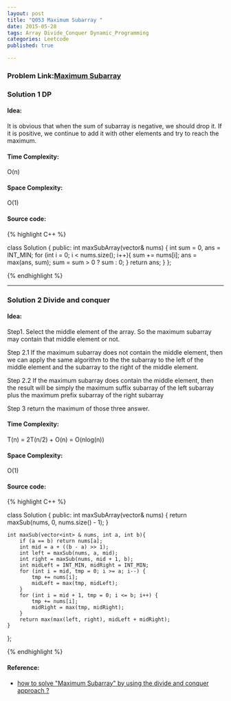 ```yaml
---
layout: post
title: "Q053 Maximum Subarray "
date: 2015-05-28
tags: Array Divide_Conquer Dynamic_Programming 
categories: Leetcode
published: true

---
```

### Problem Link:[Maximum Subarray ](https://leetcode.com/problems/minimum-size-subarray-sum/) 

### Solution 1 DP

#### Idea:

It is obvious that when the sum of subarray is negative, we should drop it. If it is positive, we continue to add it with other elements and try to reach the maximum.

#### Time Complexity:
O(n) 

#### Space Complexity:
O(1)

#### Source code:
{% highlight C++ %}

class Solution {
public:
    int maxSubArray(vector<int>& nums) {
        int sum = 0, ans = INT_MIN;
        for (int i = 0; i < nums.size(); i++){
            sum += nums[i];
            ans = max(ans, sum);
            sum = sum > 0 ? sum : 0;
        }
        return ans;
    }
};

{% endhighlight %}

---

### Solution 2 Divide and conquer

#### Idea:

Step1. Select the middle element of the array. So the maximum subarray may contain that middle element or not.

Step 2.1 If the maximum subarray does not contain the middle element, then we can apply the same algorithm to the the subarray to the left of the middle element and the subarray to the right of the middle element.

Step 2.2 If the maximum subarray does contain the middle element, then the result will be simply the maximum suffix subarray of the left subarray plus the maximum prefix subarray of the right subarray

Step 3 return the maximum of those three answer.

#### Time Complexity:

T(n) = 2T(n/2) + O(n) = O(nlog(n))

#### Space Complexity:

O(1)

#### Source code:

{% highlight C++ %}

class Solution {
public:
    int maxSubArray(vector<int>& nums) {
        return maxSub(nums, 0, nums.size() - 1);
    }
    
    int maxSub(vector<int> & nums, int a, int b){
        if (a == b) return nums[a];
        int mid = a + ((b - a) >> 1);
        int left = maxSub(nums, a, mid);
        int right = maxSub(nums, mid + 1, b);
        int midLeft = INT_MIN, midRight = INT_MIN;
        for (int i = mid, tmp = 0; i >= a; i--) {
            tmp += nums[i];
            midLeft = max(tmp, midLeft);
        }  
        for (int i = mid + 1, tmp = 0; i <= b; i++) {
            tmp += nums[i];
            midRight = max(tmp, midRight);
        }
        return max(max(left, right), midLeft + midRight);
    }
};

{% endhighlight %}
#### Reference:

* [how to solve "Maximum Subarray" by using the divide and conquer approach ?](https://leetcode.com/discuss/694/how-solve-maximum-subarray-using-divide-and-conquer-approach)
